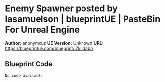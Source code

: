# Enemy Spawner posted by lasamuelson | blueprintUE | PasteBin For Unreal Engine

**Author:** anonymous
**UE Version:** Unknown
**URL:** https://blueprintue.com/blueprint/i7kndabr/

## Blueprint Code
```ue4
No code available
```
